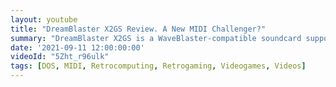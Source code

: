 ```yaml
---
layout: youtube
title: "DreamBlaster X2GS Review. A New MIDI Challenger?"
summary: "DreamBlaster X2GS is a WaveBlaster-compatible soundcard supporting 2 soundbanks: 1 user bank and 1 pre-loaded X2GS bank. The preloaded X2GS bank is officially licensed from Roland, perfect for DOS gaming."
date: '2021-09-11 12:00:00:00'
videoId: "5Zht_r96ulk"
tags: [DOS, MIDI, Retrocomputing, Retrogaming, Videogames, Videos]
---
```


